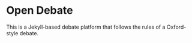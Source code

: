 # Open Debate

This is a Jekyll-based debate platform that follows the rules of a Oxford-style debate.

